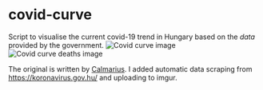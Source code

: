 # covid-curve
Script to visualise the current covid-19 trend in Hungary based on the *data* provided by the government.
![Covid curve image](https://i.imgur.com/KEHt3Do.png)
![Covid curve deaths image](https://i.imgur.com/uf5n6sA.png)

The original is written by [Calmarius](https://github.com/Calmarius). I added automatic data scraping from https://koronavirus.gov.hu/ and uploading to imgur.
